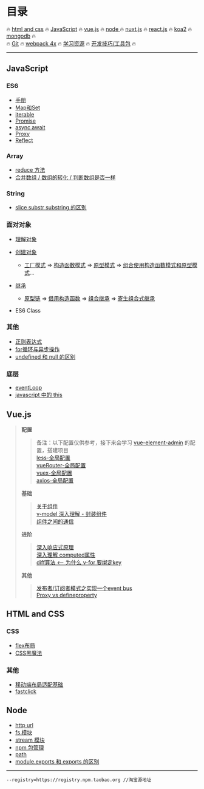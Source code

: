 # **目录**

:fire: [html and css](/html&css) :fire: [JavaScript](/JavaScript/README.md) :fire: [vue.js](/vue/README.md) :fire: [node ](#node):fire: [nuxt.js](/vue/nuxt) :fire: [react.js](/react/README.md) :fire: [koa2](/node/koa2) :fire: [mongodb](/mongodb/README.md) :fire:  
:fire: [Git](/git/readme.md) :fire: [webpack 4x](/webpack/README.md) :fire: [学习资源](/todoList&resource.md) :fire: [开发技巧/工具包](/skills&utils.md) :fire:

---

## JavaScript

### ES6

* [手册](/JavaScript/ES6/手册.md)
* [Map和Set](/JavaScript/ES6/Map&Set.md)
* [iterable](/JavaScript/ES6/iterable.md)
* [Promise](/JavaScript/ES6/Promise.md)
* [async await](/JavaScript/ES6/async&await.md)
* [Proxy](/JavaScript/ES6/proxy.md)
* [Reflect](/JavaScript/ES6/Reflect.md)

### Array

* [reduce 方法](/JavaScript/base/Array/reduce.md)
* [合并数组 / 数组的转化 / 判断数组是否一样](/JavaScript/base/Array/合并数组-数组的转化-判断数组是否一样.md)

### String

* [slice substr substring 的区别](/JavaScript/base/String/字符串截取.md)

### 面对对象

* [理解对象](/JavaScript/base/OO/理解对象.md)
* [创建对象](/JavaScript/base/OO/创建对象.md)
  * [工厂模式](/JavaScript/base/OO/创建对象.md#创建对象的模式) =&gt; [构造函数模式](/JavaScript/base/OO/创建对象.md#构造函数模式) =&gt; [原型模式](/JavaScript/base/OO/创建对象.md#原型模式) =&gt; [组合使用构造函数模式和原型模式](/JavaScript/base/OO/创建对象.md#组合使用构造函数模式和原型模式)...
* [继承](/JavaScript/base/OO/继承.md)

  * [原型链](/JavaScript/base/OO/继承.md#原型链) =&gt; [借用构造函数](/JavaScript/base/OO/继承.md#借用构造函数) =&gt;  [组合继承](/JavaScript/base/OO/继承.md#组合继承) =&gt; [寄生组合式继承](/JavaScript/base/OO/继承.md#寄生组合式继承)

* ES6 Class

### 其他

* [正则表达式](/JavaScript/其他/regexp.md)
* [for循环与异步操作](/JavaScript/其他/for循环与异步操作.md)
* [undefined 和 null 的区别](/JavaScript/其他/undefined&null.md)

### 底层

* [eventLoop](/JavaScript/底层/eventLoop.md)  
* [javascript 中的 this](/JavaScript/底层/this.md)

## Vue.js

> **配置**
>
> > 备注：以下配置仅供参考，接下来会学习 [vue-element-admin](https://github.com/PanJiaChen/vue-element-admin) 的配置，搭建项目  
> > [less-全局配置](/vue/配置/less-全局配置.md)  
> > [vueRouter-全局配置](/vue/配置/vue-router全局配置.md)  
> > [vuex-全局配置](/vue/配置/vuex-全局配置.md)  
> > [axios-全局配置](/vue/配置/axios-全局配置.md)
>
> **基础**
>
> > [关于组件](/vue/base/关于组件.md)  
> > [v-model 深入理解 - 封装组件](/vue/base/v-model.md)  
> > [组件之间的通信](/vue/base/组件之间的通信.md)
>
> **进阶**
>
> > [深入响应式原理](/vue/进阶/深入响应式原理.md)  
> > [深入理解 computed属性](/vue/进阶/深入理解computed.md)  
> > [diff算法 &lt;-- 为什么 v-for 要绑定key](/vue/进阶/diff算法.md)
>
> **其他**
>
> > [发布者/订阅者模式之实现一个event bus](vue/其他/实现一个event-bus.md)  
> > [Proxy vs defineproperty](/vue/其他/Proxy-defineproperty.md)

## HTML and CSS

### CSS

* [flex布局](/html&css/css/flex布局.md)
* [CSS黑魔法](/html&css/css/黑魔法.md)

### 其他

* [移动端布局适配基础](/html&css/others/移动端适配基础.md)
* [fastclick](/html&css/others/fastclick.md)

## Node

* [http url](/node/base/http&url.md)
* [fs 模块](/node/basics/fs.md)
* [stream 模块](/node/basics/stream.md)
* [npm 包管理](/node/basics/npm.md)
* [path](/node/basics/path.md)  
* [module.exports 和 exports 的区别](/node/others/module.exports&exports.md)

---

```
--registry=https://registry.npm.taobao.org //淘宝源地址
```




